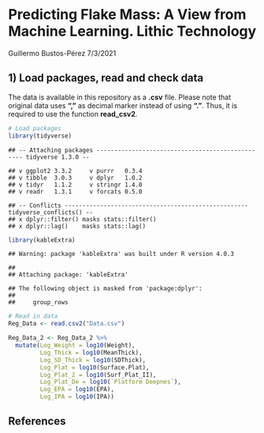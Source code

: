 Predicting Flake Mass: A View from Machine Learning. Lithic Technology
================
Guillermo Bustos-Pérez
7/3/2021

## 1) Load packages, read and check data

The data is available in this repository as a **.csv** file. Please note
that original data uses **“,”** as decimal marker instead of using
**“.”**. Thus, it is required to use the function **read\_csv2**.

``` r
# Load packages  
library(tidyverse)
```

    ## -- Attaching packages ------------------------------------------------- tidyverse 1.3.0 --

    ## v ggplot2 3.3.2     v purrr   0.3.4
    ## v tibble  3.0.3     v dplyr   1.0.2
    ## v tidyr   1.1.2     v stringr 1.4.0
    ## v readr   1.3.1     v forcats 0.5.0

    ## -- Conflicts ---------------------------------------------------- tidyverse_conflicts() --
    ## x dplyr::filter() masks stats::filter()
    ## x dplyr::lag()    masks stats::lag()

``` r
library(kableExtra)
```

    ## Warning: package 'kableExtra' was built under R version 4.0.3

    ## 
    ## Attaching package: 'kableExtra'

    ## The following object is masked from 'package:dplyr':
    ## 
    ##     group_rows

``` r
# Read in data
Reg_Data <- read.csv2("Data.csv")
```

``` r
Reg_Data_2 <- Reg_Data_2 %>% 
  mutate(Log_Weight = log10(Weight),
         Log_Thick = log10(MeanThick),
         Log_SD_Thick = log10(SDThick),
         Log_Plat = log10(Surface.Plat),
         Log_Plat_2 = log10(Surf_Plat_II),
         Log_Plat_De = log10(`Platform Deepnes`),
         Log_EPA = log10(EPA),
         Log_IPA = log10(IPA)) 
```

## References
